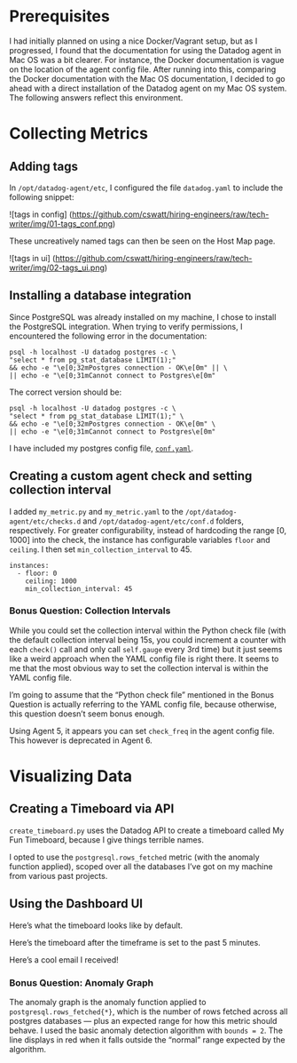 # Prerequisites
I had initially planned on using a nice Docker/Vagrant setup, but as I progressed, I found that the documentation for using the Datadog agent in Mac OS was a bit clearer. For instance, the Docker documentation is vague on the location of the agent config file. After running into this, comparing the Docker documentation with the Mac OS documentation, I decided to go ahead with a direct installation of the Datadog agent on my Mac OS system. The following answers reflect this environment.

# Collecting Metrics
## Adding tags
In `/opt/datadog-agent/etc`, I configured the file `datadog.yaml` to include the following snippet:

![tags in config]
(https://github.com/cswatt/hiring-engineers/raw/tech-writer/img/01-tags_conf.png)

These uncreatively named tags can then be seen on the Host Map page.

![tags in ui]
(https://github.com/cswatt/hiring-engineers/raw/tech-writer/img/02-tags_ui.png)

## Installing a database integration
Since PostgreSQL was already installed on my machine, I chose to install the PostgreSQL integration. When trying to verify permissions, I encountered the following error in the documentation:

```
psql -h localhost -U datadog postgres -c \
"select * from pg_stat_database LIMIT(1);"
&& echo -e "\e[0;32mPostgres connection - OK\e[0m" || \
|| echo -e "\e[0;31mCannot connect to Postgres\e[0m"
```

The correct version should be:
```
psql -h localhost -U datadog postgres -c \
"select * from pg_stat_database LIMIT(1);" \
&& echo -e "\e[0;32mPostgres connection - OK\e[0m" \
|| echo -e "\e[0;31mCannot connect to Postgres\e[0m"
```

I have included my postgres config file, [`conf.yaml`](code_samples/conf.yaml).

## Creating a custom agent check and setting collection interval

I added `my_metric.py` and `my_metric.yaml` to the `/opt/datadog-agent/etc/checks.d` and `/opt/datadog-agent/etc/conf.d` folders, respectively. For greater configurability, instead of hardcoding the range [0, 1000] into the check, the instance has configurable variables `floor` and `ceiling`. I then set `min_collection_interval` to 45.


```
instances:
  - floor: 0
    ceiling: 1000
    min_collection_interval: 45
```

### Bonus Question: Collection Intervals
While you could set the collection interval within the Python check file (with the default collection interval being 15s, you could increment a counter with each `check()` call and only call `self.gauge` every 3rd time) but it just seems like a weird approach when the YAML config file is right there. It seems to me that the most obvious way to set the collection interval is within the YAML config file. 

I’m going to assume that the “Python check file” mentioned in the Bonus Question is actually referring to the YAML config file, because otherwise, this question doesn’t seem bonus enough. 

Using Agent 5, it appears you can set `check_freq` in the agent config file. This however is deprecated in Agent 6.

# Visualizing Data
## Creating a Timeboard via API
`create_timeboard.py` uses the Datadog API to create a timeboard called My Fun Timeboard, because I give things terrible names.

I opted to use the `postgresql.rows_fetched` metric (with the anomaly function applied), scoped over all the databases I’ve got on my machine from various past projects.

## Using the Dashboard UI
Here’s what the timeboard looks like by default.

Here’s the timeboard after the timeframe is set to the past 5 minutes.

Here’s a cool email I received!

### Bonus Question: Anomaly Graph
The anomaly graph is the anomaly function applied to `postgresql.rows_fetched{*}`, which is the number of rows fetched across all postgres databases — plus an expected range for how this metric should behave. I used the basic anomaly detection algorithm with `bounds = 2`. The line displays in red when it falls outside the “normal” range expected by the algorithm.
